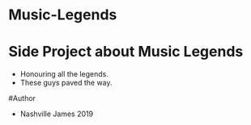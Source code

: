 # Music-Legends
# Side Project about Music Legends
- Honouring all the legends.
- These guys paved the way.


#Author
- Nashville James 2019

